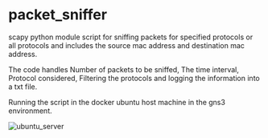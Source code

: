 # packet_sniffer
scapy python module script for sniffing packets for specified protocols or all protocols and includes the source mac address and destination mac address.

The code handles Number of packets to be sniffed, The time interval, Protocol considered, Filtering the protocols and logging the information into a txt file.

Running the script in the docker ubuntu host machine in the gns3 environment.


![ubuntu_server](https://user-images.githubusercontent.com/61822296/192036041-b2fb5819-107d-4782-9d56-9880e319bf0f.png)



